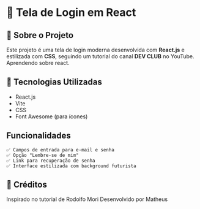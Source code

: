 # 🚀 Tela de Login em React  

## 📖 Sobre o Projeto  
Este projeto é uma tela de login moderna desenvolvida com **React.js** e estilizada com **CSS**, seguindo um tutorial do canal **DEV CLUB** no YouTube. Aprendendo sobre react. 

## 🔧 Tecnologias Utilizadas  
- React.js  
- Vite  
- CSS  
- Font Awesome (para ícones)  

 ## Funcionalidades
    ✅ Campos de entrada para e-mail e senha
    ✅ Opção "Lembre-se de mim"
    ✅ Link para recuperação de senha
    ✅ Interface estilizada com background futurista

## 📜 Créditos
Inspirado no tutorial de Rodolfo Mori 
Desenvolvido por Matheus




